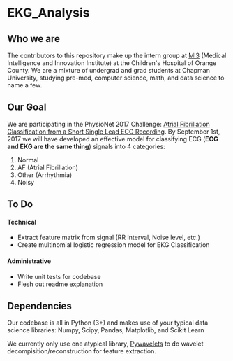 # EKG_Analysis

## Who we are
The contributors to this repository make up the intern group at [MI3](http://www.choc.org/medical-intelligence-and-innovation-institute/) (Medical Intelligence and Innovation Institute) at the Children's Hospital of Orange County. We are a mixture of undergrad and grad students at Chapman University, studying pre-med, computer science, math, and data science to name a few.

## Our Goal
We are participating in the PhysioNet 2017 Challenge: [Atrial Fibrillation Classification from a Short Single Lead ECG Recording](https://physionet.org/challenge/2017/). By September 1st, 2017 we will have developed an effective model for classifying ECG (**ECG and EKG are the same thing**) signals into 4 categories:

1. Normal
2. AF (Atrial Fibrillation)
3. Other (Arrhythmia)
4. Noisy



## To Do
#### Technical
* Extract feature matrix from signal (RR Interval, Noise level, etc.)
* Create multinomial logistic regression model for EKG Classification

#### Administrative
* Write unit tests for codebase
* Flesh out readme explanation

## Dependencies
Our codebase is all in Python (3+) and makes use of your typical data science libraries: Numpy, Scipy, Pandas, Matplotlib, and Scikit Learn

We currently only use one atypical library, [Pywavelets](https://pywavelets.readthedocs.io/en/latest/) to do wavelet decompisition/reconstruction for feature extraction.
